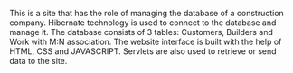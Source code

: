 This is a site that has the role of managing the database of a construction company. Hibernate technology is used to connect to the database and manage it. 
The database consists of 3 tables: Customers, Builders and Work with M:N association. The website interface is built with the help of HTML, CSS and JAVASCRIPT. 
Servlets are also used to retrieve or send data to the site.

